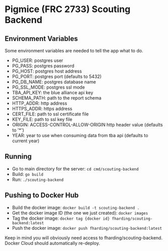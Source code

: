 # Pigmice (FRC 2733) Scouting Backend

## Environment Variables

Some environment variables are needed to tell the app what to do.

* PG_USER: postgres user
* PG_PASS: postgres password
* PG_HOST: postgres host address
* PG_PORT: postgres port (defaults to 5432)
* PG_DB_NAME: postgres database name
* PG_SSL_MODE: postgres ssl mode
* TBA_API_KEY: the blue alliance api key
* SCHEMA_PATH: path to the report schema
* HTTP_ADDR: http address
* HTTPS_ADDR: https address
* CERT_FILE: path to ssl certificate file
* KEY_FILE: path to ssl key file
* ORIGIN: ACCESS-CONTROL-ALLOW-ORIGIN http header value (defaults to '\*')
* YEAR: year to use when consuming data from tba api (defaults to current year)

## Running

* Go to main directory for the server: `cd cmd/scouting-backend`
* Build: `go build`
* Run: `./scouting-backend`

## Pushing to Docker Hub

* Build the docker image: `docker build -t scouting-backend .`
* Get the docker image ID (the one we just created): `docker images`
* Tag the docker image: `docker tag {docker id} fharding/scouting-backend:latest`
* Push the docker image: `docker push fharding/scouting-backend:latest`

Keep in mind you will obviously need access to fharding/scouting-backend.
Docker Cloud should automatically re-deploy.
